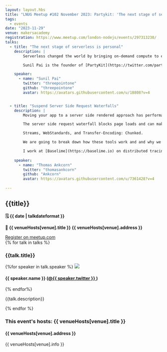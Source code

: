 ```yaml
---
layout: layout.hbs
title: "LNUG Meetup #102 November 2023: Partykit: 'The next stage of serverless is personal' and 'Suspend Server Side Request Waterfalls' with HonoJS"
tags:
  - events
date: "2023-11-29"
venue: makersacademy
registration: https://www.meetup.com/london-nodejs/events/297313230/
talks:
  - title: "The next stage of serverless is personal"
    description: |
        Serverless changed the world by bringing on-demand compute to everyone across the planet, but with tradeoffs, making certain architectures like multiplayer and collaboration much harder to implement. The next evolution aims to fix these problems, and is available today. In this talk we'll talk about the details of this evolution, and see what new capabilities and tradeoffs arise. 

        Sunil Pai is the founder of [PartyKit](https://twitter.com/partykit_io), an open source platform for building  real-time, collaborative, multiplayer apps. You can find him at [@threepointone](https://twitter.com/threepointone/) and [@partykit_io](https://twitter.com/partykit_io)

    speaker:
      - name: "Sunil Pai"
        twitter: "threepointone"
        github: "threepointone"
        avatar: https://avatars.githubusercontent.com/u/18808?v=4


  - title: "Suspend Server Side Request Waterfalls"
    description: |
        Moving your app to a server side rendered approach has performance pitfalls people are not talking about enough. 

        The server side request waterfall blocks page loads and can make the UX bad. But what can we do other than move data fetching back to the client? 

        Streams, WebStandards, and Transfer-Encoding: Chunked. 

        We are going to break down how these tools work and and why we would use them and finally I am going to show how [HonoJS](https://github.com/honojs/hono) helps package up these tools to provide an easy-to-use and familiar API to solve this problem.

        I work at [Baselime](https://baselime.io) on distributed tracing and observability for Node.JS applications and Occasionally help organise LNUG.
        
    speaker:
      - name: "Thomas Ankcorn"
        twitter: "thomasankcorn"
        github: "Ankcorn"
        avatar: https://avatars.githubusercontent.com/u/7361428?v=4
  
---
```


<div class="event-detail">
<h2>{{title}}
</h2>
<p>
<strong>🗓 {{ date  |  talkdateformat }}</strong>
</p>
<p>
<strong>
🏢 {{ venueHosts[venue].title }}
{{ venueHosts[venue].address }}
</strong>
</p>

<div >
<a class="lnug-ticket cta" href="{{registration}}" target="_blank">Register on meetup.com</a>
</div>
<div class="talks">
{% for talk in talks %}
<div class="talk">

<h3>{{talk.title}}
</h3>

{%for speaker in talk.speaker %}
<img src="{{speaker.avatar}}" class="bio-pic"/>

<h4>{{ speaker.name }}
(<a href="https://twitter.com/{{speaker.twitter}}">@{{ speaker.twitter }}
</a>)</h4>
{% endfor%}

{{talk.description}}

</div>
{% endfor %}

</div>

<div class="event-hosts">

### This event's hosts: {{ venueHosts[venue].title }}

#### {{ venueHosts[venue].address }}

{{ venueHosts[venue].info }}

</div>

</div>
